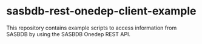 # sasbdb-rest-onedep-client-example
This repository contains example scripts to access information from SASBDB by
using the SASBDB Onedep REST API.